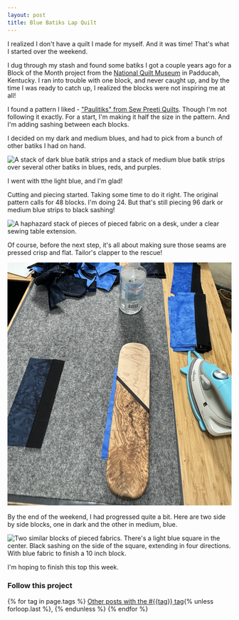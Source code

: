 ```yaml
---
layout: post
title: Blue Batiks Lap Quilt
---
```

I realized I don't have a quilt I made for myself. And it was time! That's what I started over the weekend.

I dug through my stash and found some batiks I got a couple years ago for a Block of the Month project from the [National Quilt Museum](https://quiltmuseum.org/) in Padducah, Kentucky. I ran into trouble with one block, and never caught up, and by the time I was ready to catch up, I realized the blocks were not inspiring me at all!

I found a pattern I liked - ["Paulitiks" from Sew Preeti Quilts](https://sewpreetiquilts.blogspot.com/2014/10/paulitiks.html). Though I'm not following it exactly. For a start, I'm making it half the size in the pattern. And I'm adding sashing between each blocks. 

I decided on my dark and medium blues, and had to pick from a bunch of other batiks I had on hand.

<img src="/images/batik-choices.jpg" alt="A stack of dark blue batik strips and a stack of medium blue batik strips over several other batiks in blues, reds, and purples." />

I went with tthe light blue, and I'm glad!

Cutting and piecing started. Taking some time to do it right. The original pattern calls for 48 blocks. I'm doing 24. But that's still piecing 96 dark or medium blue strips to black sashing!

<img src="/images/batik-pieces.jpg" alt="A haphazard stack of pieces of pieced fabric on a desk, under a clear sewing table extension." />

Of course, before the next step, it's all about making sure those seams are pressed crisp and flat. Tailor's clapper to the rescue!

<img src="/images/batik-clapper.jpg" alt="A 3 inch x 12 inch block of hardwood on fabric, on top of a grey wool ironing mat, with a small iron beside the mat, and a bottle of starch alternative."/> 

By the end of the weekend, I had progressed quite a bit. Here are two side by side blocks, one in dark and the other in medium, blue.

<img src="/images/batic-blocks-side-by-side.jpg" alt="Two similar blocks of pieced fabrics. There's a light blue square in the center. Black sashing on the side of the square, extending in four directions. With blue fabric to finish a 10 inch block." />

I'm hoping to finish this top this week.

### Follow this project

  {% for tag in page.tags %}
  <a class="post" href="/tag/{{tag}}">Other posts with the #{{tag}} tag</a>{% unless forloop.last %}, {% endunless %}
  {% endfor %}